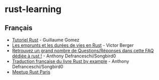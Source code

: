 # rust-learning

## Français

* [Tutoriel Rust](http://blog.guillaume-gomez.fr/Rust) - Guillaume Gomez
* [Les emprunts et les durées de vies en Rust](https://levans.fr/borrowing-and-lifetimes-in-rust-fr.html) - Victor Berger
* [Retrouvez un grand nombre de Questions/Réponses dans cette FAQ dédiée à rust !](https://github.com/Songbird0/Rust_FAQ) - Anthony Defranceschi/Songbird0
* [Traduction française du livre Rust by example](https://github.com/Songbird0/FR_RBE) - Anthony Defranceschi/Songbird0
* [Meetup Rust Paris](https://www.meetup.com/fr-FR/Rust-Paris/)
